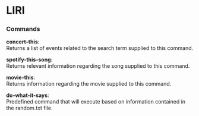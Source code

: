 # LIRI

### Commands

**concert-this**:\
Returns a list of events related to the search term supplied to this command.

**spotify-this-song**:\
Returns relevant information regarding the song supplied to this command.

**movie-this**:\
Returns information regarding the movie supplied to this command.

**do-what-it-says**:\
Predefined command that will execute based on information contained in the random.txt file.
